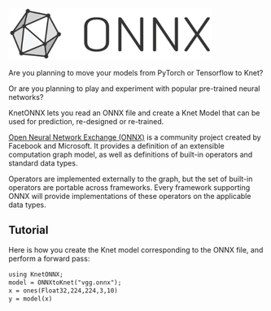 <img src="https://github.com/onnx/onnx/blob/master/docs/ONNX_logo_main.png?raw=true" width="400">

Are you planning to move your models from PyTorch or Tensorflow to Knet?

Or are you planning to play and experiment with popular pre-trained neural networks?

KnetONNX lets you read an ONNX file and create a Knet Model that can be used for prediction, re-designed or re-trained.

[Open Neural Network Exchange (ONNX)](https://onnx.ai/)
 is a community project created by Facebook and Microsoft. It provides a definition of an extensible computation graph model, as well as definitions of built-in operators and standard data types.
 
Operators are implemented externally to the graph, but the set of built-in operators are portable across frameworks. Every framework supporting ONNX will provide implementations of these operators on the applicable data types.

## Tutorial

Here is how you create the Knet model corresponding to the ONNX file, and perform a forward pass:

```
using KnetONNX;
model = ONNXtoKnet("vgg.onnx");
x = ones(Float32,224,224,3,10)
y = model(x)
```

